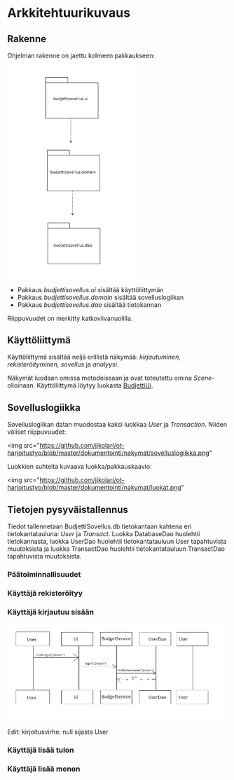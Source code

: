 # Arkkitehtuurikuvaus

## Rakenne

Ohjelman rakenne on jaettu kolmeen pakkaukseen:

<img src="https://github.com/jjkolari/ot-harjoitustyo/blob/master/dokumentointi/nakymat/pakkaukset.png" width="300">

* Pakkaus *budjettisovellus.ui* sisältää käyttöliittymän
* Pakkaus *budjettisovellus.domain* sisältää sovelluslogiikan
* Pakkaus *budjettisovellus.dao* sisältää tietokannan

Riippuvuudet on merkitty katkoviivanuolilla.

## Käyttöliittymä

Käyttöliittymä sisältää neljä erillistä näkymää: *kirjautuminen, rekisteröityminen, sovellus* ja *analyysi*.

Näkymät luodaan omissa metodeissaan ja ovat toteutettu omina *Scene*-olioinaan. Käyttöliittymä löytyy luokasta 
[BudjettiUi](https://github.com/jjkolari/ot-harjoitustyo/blob/master/BudjettiSovellus/src/main/java/budjettisovellus/ui/BudjettiUi.java).

## Sovelluslogiikka

Sovelluslogiikan datan muodostaa kaksi luokkaa *User* ja *Transaction*. Niiden väliset riippuvuudet:

<img src="https://github.com/jjkolari/ot-harjoitustyo/blob/master/dokumentointi/nakymat/sovelluslogiikka.png"

Luokkien suhteita kuvaava luokka/pakkauskaavio:

<img src="https://github.com/jjkolari/ot-harjoitustyo/blob/master/dokumentointi/nakymat/luokat.png"

## Tietojen pysyväistallennus

Tiedot tallennetaan BudjettiSovellus.db tietokantaan kahtena eri tietokantatauluna: *User* ja *Transact*. Luokka DatabaseDao huolehtii tietokannasta, luokka UserDao huolehtii tietokantatauluun User tapahtuvista muutoksista ja luokka TransactDao huolehtii tietokantatauluun TransactDao tapahtuvista muutoksista.

### Päätoiminnallisuudet

### Käyttäjä rekisteröityy

### Käyttäjä kirjautuu sisään

<img src="https://github.com/jjkolari/ot-harjoitustyo/blob/master/dokumentointi/nakymat/kirjautuminen.png" width="800">

Edit: kirjoitusvirhe: null sijasta User

### Käyttäjä lisää tulon

### Käyttäjä lisää menon
